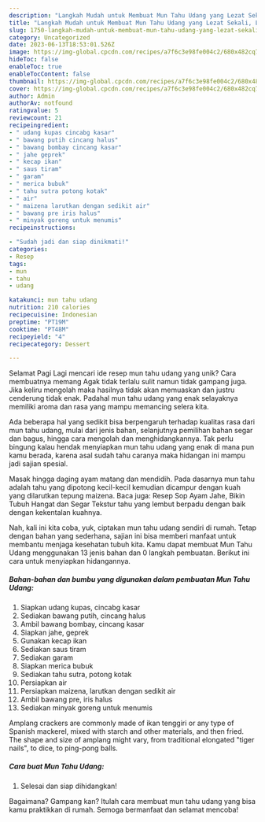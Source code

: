 ```yaml
---
description: "Langkah Mudah untuk Membuat Mun Tahu Udang yang Lezat Sekali, Lezat"
title: "Langkah Mudah untuk Membuat Mun Tahu Udang yang Lezat Sekali, Lezat"
slug: 1750-langkah-mudah-untuk-membuat-mun-tahu-udang-yang-lezat-sekali-lezat
category: Uncategorized
date: 2023-06-13T18:53:01.526Z
image: https://img-global.cpcdn.com/recipes/a7f6c3e98fe004c2/680x482cq70/mun-tahu-udang-foto-resep-utama.jpg
hideToc: false
enableToc: true
enableTocContent: false
thumbnail: https://img-global.cpcdn.com/recipes/a7f6c3e98fe004c2/680x482cq70/mun-tahu-udang-foto-resep-utama.jpg
cover: https://img-global.cpcdn.com/recipes/a7f6c3e98fe004c2/680x482cq70/mun-tahu-udang-foto-resep-utama.jpg
author: Admin
authorAv: notfound
ratingvalue: 5
reviewcount: 21
recipeingredient:
- " udang kupas cincabg kasar"
- " bawang putih cincang halus"
- " bawang bombay cincang kasar"
- " jahe geprek"
- " kecap ikan"
- " saus tiram"
- " garam"
- " merica bubuk"
- " tahu sutra potong kotak"
- " air"
- " maizena larutkan dengan sedikit air"
- " bawang pre iris halus"
- " minyak goreng untuk menumis"
recipeinstructions:

- "Sudah jadi dan siap dinikmati!"
categories:
- Resep
tags:
- mun
- tahu
- udang

katakunci: mun tahu udang 
nutrition: 210 calories
recipecuisine: Indonesian
preptime: "PT19M"
cooktime: "PT48M"
recipeyield: "4"
recipecategory: Dessert

---
```



Selamat Pagi Lagi mencari ide resep mun tahu udang yang unik? Cara membuatnya memang Agak tidak terlalu sulit namun tidak gampang juga. Jika keliru mengolah maka hasilnya tidak akan memuaskan dan justru cenderung tidak enak. Padahal mun tahu udang yang enak selayaknya memiliki aroma dan rasa yang mampu memancing selera kita.


Ada beberapa hal yang sedikit bisa berpengaruh terhadap kualitas rasa dari mun tahu udang, mulai dari jenis bahan, selanjutnya pemilihan bahan segar dan bagus, hingga cara mengolah dan menghidangkannya. Tak perlu bingung kalau hendak menyiapkan mun tahu udang yang enak di mana pun kamu berada, karena asal sudah tahu caranya maka hidangan ini mampu jadi sajian spesial.

Masak hingga daging ayam matang dan mendidih. Pada dasarnya mun tahu adalah tahu yang dipotong kecil-kecil kemudian dicampur dengan kuah yang dilarutkan tepung maizena. Baca juga: Resep Sop Ayam Jahe, Bikin Tubuh Hangat dan Segar Tekstur tahu yang lembut berpadu dengan baik dengan kekentalan kuahnya.


Nah, kali ini kita coba, yuk, ciptakan mun tahu udang sendiri di rumah. Tetap dengan bahan yang sederhana, sajian ini bisa memberi manfaat untuk membantu menjaga kesehatan tubuh kita. Kamu dapat membuat Mun Tahu Udang menggunakan 13 jenis bahan dan 0 langkah pembuatan. Berikut ini cara untuk menyiapkan hidangannya.

<!--inarticleads1-->

##### Bahan-bahan dan bumbu yang digunakan dalam pembuatan Mun Tahu Udang:

1. Siapkan  udang kupas, cincabg kasar
1. Sediakan  bawang putih, cincang halus
1. Ambil  bawang bombay, cincang kasar
1. Siapkan  jahe, geprek
1. Gunakan  kecap ikan
1. Sediakan  saus tiram
1. Sediakan  garam
1. Siapkan  merica bubuk
1. Sediakan  tahu sutra, potong kotak
1. Persiapkan  air
1. Persiapkan  maizena, larutkan dengan sedikit air
1. Ambil  bawang pre, iris halus
1. Sediakan  minyak goreng untuk menumis


Amplang crackers are commonly made of ikan tenggiri or any type of Spanish mackerel, mixed with starch and other materials, and then fried. The shape and size of amplang might vary, from traditional elongated &#34;tiger nails&#34;, to dice, to ping-pong balls. 

<!--inarticleads2-->

##### Cara buat Mun Tahu Udang:


1. Selesai dan siap dihidangkan!



Bagaimana? Gampang kan? Itulah cara membuat mun tahu udang yang bisa kamu praktikkan di rumah. Semoga bermanfaat dan selamat mencoba!
